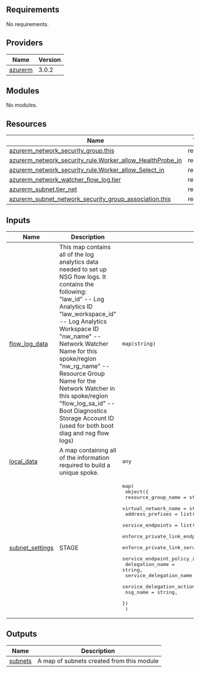 <!-- BEGIN_TF_DOCS -->
## Requirements

No requirements.

## Providers

| Name | Version |
|------|---------|
| <a name="provider_azurerm"></a> [azurerm](#provider\_azurerm) | 3.0.2 |

## Modules

No modules.

## Resources

| Name | Type |
|------|------|
| [azurerm_network_security_group.this](https://registry.terraform.io/providers/hashicorp/azurerm/latest/docs/resources/network_security_group) | resource |
| [azurerm_network_security_rule.Worker_allow_HealthProbe_in](https://registry.terraform.io/providers/hashicorp/azurerm/latest/docs/resources/network_security_rule) | resource |
| [azurerm_network_security_rule.Worker_allow_Select_in](https://registry.terraform.io/providers/hashicorp/azurerm/latest/docs/resources/network_security_rule) | resource |
| [azurerm_network_watcher_flow_log.tier](https://registry.terraform.io/providers/hashicorp/azurerm/latest/docs/resources/network_watcher_flow_log) | resource |
| [azurerm_subnet.tier_net](https://registry.terraform.io/providers/hashicorp/azurerm/latest/docs/resources/subnet) | resource |
| [azurerm_subnet_network_security_group_association.this](https://registry.terraform.io/providers/hashicorp/azurerm/latest/docs/resources/subnet_network_security_group_association) | resource |

## Inputs

| Name | Description | Type | Default | Required |
|------|-------------|------|---------|:--------:|
| <a name="input_flow_log_data"></a> [flow\_log\_data](#input\_flow\_log\_data) | This map contains all of the log analytics data needed to set up NSG flow logs.  It contains the following:<br>    "law\_id" -- Log Analytics ID<br>    "law\_workspace\_id" -- Log Analytics Workspace ID<br>    "nw\_name" -- Network Watcher Name for this spoke/region<br>    "nw\_rg\_name" -- Resource Group Name for the Network Watcher in this spoke/region<br>    "flow\_log\_sa\_id" -- Boot Diagnostics Storage Account ID (used for both boot diag and nsg flow logs) | `map(string)` | n/a | yes |
| <a name="input_local_data"></a> [local\_data](#input\_local\_data) | A map containing all of the information required to build a unique spoke. | `any` | n/a | yes |
| <a name="input_subnet_settings"></a> [subnet\_settings](#input\_subnet\_settings) | STAGE | <pre>map(<br>    object({<br>      resource_group_name                            = string,<br>      virtual_network_name                           = string,<br>      address_prefixes                               = list(string),<br>      service_endpoints                              = list(string),<br>      enforce_private_link_endpoint_network_policies = bool,<br>      enforce_private_link_service_network_policies  = bool,<br>      service_endpoint_policy_ids                    = list(string),<br>      delegation_name                                = string,<br>      service_delegation_name                        = string,<br>      service_delegation_actions                     = list(string),<br>      nsg_name                                       = string,<br>    })<br>  )</pre> | n/a | yes |

## Outputs

| Name | Description |
|------|-------------|
| <a name="output_subnets"></a> [subnets](#output\_subnets) | A map of subnets created from this module |
<!-- END_TF_DOCS -->